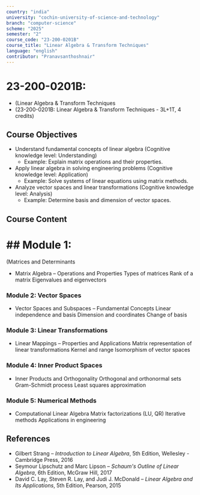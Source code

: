 ```yaml
---
country: "india"
university: "cochin-university-of-science-and-technology"
branch: "computer-science"
scheme: "2025"
semester: "2"
course_code: "23-200-0201B"
course_title: "Linear Algebra & Transform Techniques"
language: "english"
contributor: "Pranavsanthoshnair"
---
```


# 23-200-0201B: 
  - (Linear Algebra & Transform Techniques
  - (23-200-0201B: Linear Algebra & Transform Techniques - 3L+1T, 4 credits)
## Course Objectives

* Understand fundamental concepts of linear algebra (Cognitive knowledge level: Understanding)
    - Example: Explain matrix operations and their properties.
* Apply linear algebra in solving engineering problems (Cognitive knowledge level: Application)
    - Example: Solve systems of linear equations using matrix methods.
* Analyze vector spaces and linear transformations (Cognitive knowledge level: Analysis)
    - Example: Determine basis and dimension of vector spaces.

## Course Content
# ## Module 1:
  (Matrices and Determinants

* Matrix Algebra – Operations and Properties
  Types of matrices
  Rank of a matrix
  Eigenvalues and eigenvectors

### Module 2: Vector Spaces
* Vector Spaces and Subspaces – Fundamental Concepts
  Linear independence and basis
  Dimension and coordinates
  Change of basis

### Module 3: Linear Transformations
* Linear Mappings – Properties and Applications
  Matrix representation of linear transformations
  Kernel and range
  Isomorphism of vector spaces

### Module 4: Inner Product Spaces
* Inner Products and Orthogonality
  Orthogonal and orthonormal sets
  Gram-Schmidt process
  Least squares approximation

### Module 5: Numerical Methods
* Computational Linear Algebra
  Matrix factorizations (LU, QR)
  Iterative methods
  Applications in engineering

## References

* Gilbert Strang – *Introduction to Linear Algebra*, 5th Edition, Wellesley - Cambridge Press, 2016
* Seymour Lipschutz and Marc Lipson – *Schaum's Outline of Linear Algebra*, 6th Edition, McGraw Hill, 2017
* David C. Lay, Steven R. Lay, and Judi J. McDonald – *Linear Algebra and Its Applications*, 5th Edition, Pearson, 2015
